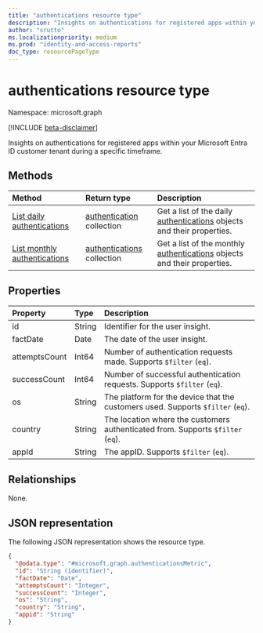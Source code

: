 ```yaml
---
title: "authentications resource type"
description: "Insights on authentications for registered apps within your Microsoft Entra ID customer tenant during a specific timeframe."
author: "srutto"
ms.localizationpriority: medium
ms.prod: "identity-and-access-reports"
doc_type: resourcePageType
---
```


# authentications resource type

Namespace: microsoft.graph

[!INCLUDE [beta-disclaimer](../../includes/beta-disclaimer.md)]

Insights on authentications for registered apps within your Microsoft Entra ID customer tenant during a specific timeframe.

## Methods
|Method|Return type|Description|
|:---|:---|:---|
|[List daily authentications](../api/dailyuserinsightmetricsroot-list-authentications.md)|[authentication](../resources/authenticationsmetric.md) collection|Get a list of the daily [authentications](../resources/authenticationsmetric.md) objects and their properties.|
|[List monthly authentications](../api/monthlyuserinsightmetricsroot-list-authentications.md)|[authentications](../resources/authenticationsmetric.md) collection|Get a list of the monthly [authentications](../resources/authenticationsmetric.md) objects and their properties.|

## Properties
|Property|Type|Description|
|:---|:---|:---|
| id | String | Identifier for the user insight.  |
| factDate | Date | The date of the user insight. |
| attemptsCount | Int64 | Number of authentication requests made. Supports `$filter` (`eq`). |
| successCount | Int64 | Number of successful authentication requests. Supports `$filter` (`eq`). |
| os | String | The platform for the device that the customers used. Supports `$filter` (`eq`). |
| country | String | The location where the customers authenticated from. Supports `$filter` (`eq`). |
| appId | String | The appID. Supports `$filter` (`eq`). |

## Relationships
None.

## JSON representation
The following JSON representation shows the resource type.
<!-- {
  "blockType": "resource",
  "keyProperty": "id",
  "@odata.type": "microsoft.graph.authenticationsMetric",
  "openType": false
}
-->
``` json
{
  "@odata.type": "#microsoft.graph.authenticationsMetric",
  "id": "String (identifier)",
  "factDate": "Date",
  "attemptsCount": "Integer",
  "successCount": "Integer",
  "os": "String",
  "country": "String",
  "appid": "String"
}
```

